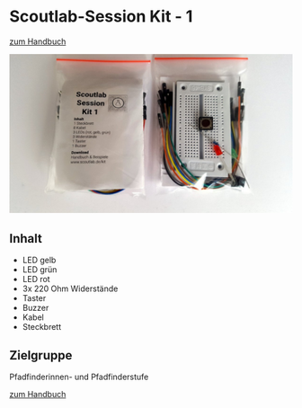 # Scoutlab-Session Kit - 1

[zum Handbuch](https://vcp-scoutlab.github.io/scoutlab-session-kit-1/)

![Scoutlab Session Kit 1](images/scoutlab-session-kit-1.jpg)

## Inhalt

* LED gelb
* LED grün
* LED rot
* 3x 220 Ohm Widerstände
* Taster
* Buzzer
* Kabel
* Steckbrett

## Zielgruppe
Pfadfinderinnen- und Pfadfinderstufe

[zum Handbuch](https://vcp-scoutlab.github.io/scoutlab-session-kit-1/)
